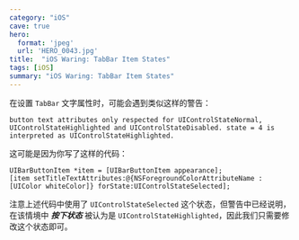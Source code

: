 ```yaml
---
category: "iOS"
cave: true
hero:
  format: 'jpeg'
  url: 'HERO_0043.jpg'
title:  "iOS Waring: TabBar Item States"
tags: [iOS]
summary: "iOS Waring: TabBar Item States"
---
```

在设置 `TabBar` 文字属性时，可能会遇到类似这样的警告：

	button text attributes only respected for UIControlStateNormal, UIControlStateHighlighted and UIControlStateDisabled. state = 4 is interpreted as UIControlStateHighlighted.

这可能是因为你写了这样的代码：

```objc
UIBarButtonItem *item = [UIBarButtonItem appearance];
[item setTitleTextAttributes:@{NSForegroundColorAttributeName : [UIColor whiteColor]} forState:UIControlStateSelected];
```

注意上述代码中使用了 `UIControlStateSelected` 这个状态，但警告中已经说明，在该情境中 ***按下状态*** 被认为是 `UIControlStateHighlighted`，因此我们只需要修改这个状态即可。
